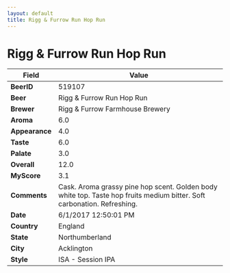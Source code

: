 ```yaml
---
layout: default
title: Rigg & Furrow Run Hop Run
---
```


# Rigg & Furrow Run Hop Run

| Field         | Value     |
|---------------|-----------|
| **BeerID** | 519107 |
| **Beer** | Rigg & Furrow Run Hop Run |
| **Brewer** | Rigg & Furrow Farmhouse Brewery |
| **Aroma** | 6.0 |
| **Appearance** | 4.0 |
| **Taste** | 6.0 |
| **Palate** | 3.0 |
| **Overall** | 12.0 |
| **MyScore** | 3.1 |
| **Comments** | Cask. Aroma grassy pine hop scent. Golden body white top. Taste hop fruits medium bitter. Soft carbonation. Refreshing. |
| **Date** | 6/1/2017 12:50:01 PM |
| **Country** | England |
| **State** | Northumberland |
| **City** | Acklington |
| **Style** | ISA - Session IPA |
